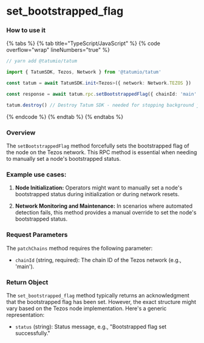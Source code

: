 # set_bootstrapped_flag

### How to use it

{% tabs %}
{% tab title="TypeScript/JavaScript" %}
{% code overflow="wrap" lineNumbers="true" %}
```typescript
// yarn add @tatumio/tatum

import { TatumSDK, Tezos, Network } from '@tatumio/tatum'

const tatum = await TatumSDK.init<Tezos>({ network: Network.TEZOS })

const response = await tatum.rpc.setBootstrappedFlag({ chainId: 'main' })

tatum.destroy() // Destroy Tatum SDK - needed for stopping background jobs
```
{% endcode %}
{% endtab %}
{% endtabs %}

### Overview

The `setBootstrappedFlag` method forcefully sets the bootstrapped flag of the node on the Tezos network. This RPC method is essential when needing to manually set a node's bootstrapped status.

### Example use cases:

1. **Node Initialization:** 
   Operators might want to manually set a node's bootstrapped status during initialization or during network resets.
   
2. **Network Monitoring and Maintenance:** 
   In scenarios where automated detection fails, this method provides a manual override to set the node's bootstrapped status.

### Request Parameters

The `patchChains` method requires the following parameter:

- `chainId` (string, required): 
  The chain ID of the Tezos network (e.g., 'main').

### Return Object

The `set_bootstrapped_flag` method typically returns an acknowledgment that the bootstrapped flag has been set. However, the exact structure might vary based on the Tezos node implementation. Here's a generic representation:

- `status` (string): 
  Status message, e.g., "Bootstrapped flag set successfully."